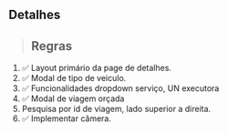 ## Detalhes

> ## Regras

1. ✅ Layout primário da page de detalhes.
2. ✅ Modal de tipo de veiculo.
3. ✅ Funcionalidades dropdown serviço, UN executora
4. ✅ Modal de viagem orçada
5. Pesquisa por id de viagem, lado superior a direita.
6. ✅ Implementar câmera.
